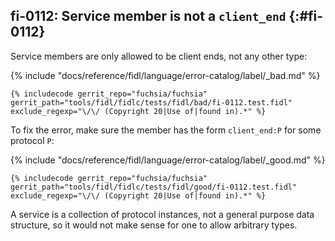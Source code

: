 ## fi-0112: Service member is not a `client_end` {:#fi-0112}

Service members are only allowed to be client ends, not any other type:

{% include "docs/reference/fidl/language/error-catalog/label/_bad.md" %}

```fidl
{% includecode gerrit_repo="fuchsia/fuchsia" gerrit_path="tools/fidl/fidlc/tests/fidl/bad/fi-0112.test.fidl" exclude_regexp="\/\/ (Copyright 20|Use of|found in).*" %}
```

To fix the error, make sure the member has the form `client_end:P` for some protocol `P`:

{% include "docs/reference/fidl/language/error-catalog/label/_good.md" %}

```fidl
{% includecode gerrit_repo="fuchsia/fuchsia" gerrit_path="tools/fidl/fidlc/tests/fidl/good/fi-0112.test.fidl" exclude_regexp="\/\/ (Copyright 20|Use of|found in).*" %}
```

A service is a collection of protocol instances, not a general purpose data
structure, so it would not make sense for one to allow arbitrary types.
